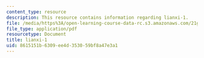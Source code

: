 ```yaml
---
content_type: resource
description: This resource contains information regarding lianxi-1.
file: /media/https%3A/open-learning-course-data-rc.s3.amazonaws.com/21g-106-chinese-vi-regular-discovering-chinese-cultures-and-societies-spring-2003/8615151b6309ee4d353059bf8a47e3a1_MIT21G_106S03_lianxi1.pdf
file_type: application/pdf
resourcetype: Document
title: lianxi-1
uid: 8615151b-6309-ee4d-3530-59bf8a47e3a1
---
```

